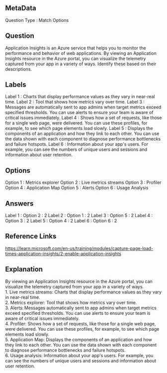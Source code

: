## MetaData
Question Type : Match Options

## Question
Application Insights is an Azure service that helps you to monitor the performance and behavior of web applications. By viewing an Application Insights resource in the Azure portal, you can visualize the telemetry captured from your app in a variety of ways. Identify these based on their descriptions. 

## Labels
Label 1 : Charts that display performance values as they vary in near-real time. 
Label 2 : Tool that shows how metrics vary over time. 
Label 3 : Messages are automatically sent to app admins when target metrics exceed specified thresholds. You can use alerts to ensure your team is aware of critical issues immediately. 
Label 4 : Shows how a set of requests, like those for a single web page, were delivered. You can use these profiles, for example, to see which page elements load slowly. 
Label 5 : Displays the components of an application and how they link to each other. You can use the data shown with each component to diagnose performance bottlenecks and failure hotspots. 
Label 6 : Information about your app's users. For example, you can see the numbers of unique users and sessions and information about user retention. 

## Options
Option 1 : Metrics explorer 
Option 2 : Live metrics streams 
Option 3 : Profiler 
Option 4 : Application Map 
Option 5 : Alerts 
Option 6 : Usage Analysis 

## Answers
Label 1 : Option 2 : 2
Label 2 : Option 1 : 2
Label 3 : Option 5 : 2
Label 4 : Option 3 : 2
Label 5 : Option 4 : 2
Label 6 : Option 6 : 2

## Reference Links
https://learn.microsoft.com/en-us/training/modules/capture-page-load-times-application-insights/2-enable-application-insights 

## Explanation
By viewing an Application Insights resource in the Azure portal, you can visualize the telemetry captured from your app in a variety of ways.<br>1. Live metrics streams: Charts that display performance values as they vary in near-real time.<br>2. Metrics explorer: Tool that shows how metrics vary over time.<br>3. Alerts: Messages automatically sent to app admins when target metrics exceed specified thresholds. You can use alerts to ensure your team is aware of critical issues immediately.<br>4. Profiler: Shows how a set of requests, like those for a single web page, were delivered. You can use these profiles, for example, to see which page elements load slowly.<br>5. Application Map: Displays the components of an application and how they link to each other. You can use the data shown with each component to diagnose performance bottlenecks and failure hotspots.<br>6. Usage analysis: Information about your app's users. For example, you can see the numbers of unique users and sessions and information about user retention.
